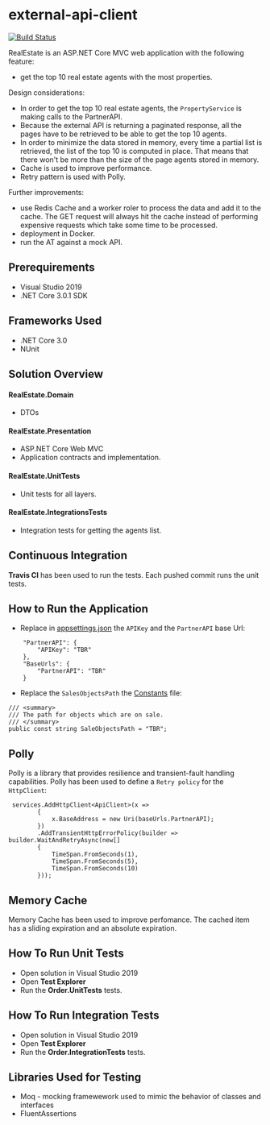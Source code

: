 # external-api-client

[![Build Status](https://travis-ci.com/Lidiadev/external-api-client.png?branch=master)](https://travis-ci.com/Lidiadev/external-api-client)

RealEstate is an ASP.NET Core MVC web application with the following feature:
- get the top 10 real estate agents with the most properties.

Design considerations:
* In order to get the top 10 real estate agents, the `PropertyService` is making calls to the PartnerAPI. 
* Because the external API is returning a paginated response, all the pages have to be retrieved to be able to get the top 10 agents.
* In order to minimize the data stored in memory, every time a partial list is retrieved, the list of the top 10 is computed in place. That means that there won't be more than the size of the page agents stored in memory.
* Cache is used to improve performance.
* Retry pattern is used with Polly.

Further improvements:
- use Redis Cache and a worker roler to process the data and add it to the cache. The GET request will always hit the cache instead of performing expensive requests which take some time to be processed.
- deployment in Docker. 
- run the AT against a mock API.

## Prerequirements

* Visual Studio 2019 
* .NET Core 3.0.1 SDK 

## Frameworks Used

* .NET Core 3.0
* NUnit 

## Solution Overview

#### RealEstate.Domain
- DTOs

#### RealEstate.Presentation
- ASP.NET Core Web MVC
- Application contracts and implementation.

#### RealEstate.UnitTests
- Unit tests for all layers.

#### RealEstate.IntegrationsTests
- Integration tests for getting the agents list.

## Continuous Integration

**Travis CI** has been used to run the tests.
Each pushed commit runs the unit tests.

## How to Run the Application
* Replace in [appsettings.json](https://github.com/Lidiadev/external-api-client/blob/master/RealEstate.Presentation/appsettings.json) the `APIKey` and the `PartnerAPI` base Url:
``` 
    "PartnerAPI": {
        "APIKey": "TBR"
    },
    "BaseUrls": {
        "PartnerAPI": "TBR"
    }
```    
* Replace the `SalesObjectsPath` the [Constants](https://github.com/Lidiadev/external-api-client/blob/master/RealEstate.Presentation/Common/Constants/ApiConstants.cs) file:
```
/// <summary>
/// The path for objects which are on sale.
/// </summary>
public const string SaleObjectsPath = "TBR";
```
## Polly 
Polly is a library that provides resilience and transient-fault handling capabilities.
Polly has been used to define a `Retry policy` for the `HttpClient`:
```
 services.AddHttpClient<ApiClient>(x => 
        {
            x.BaseAddress = new Uri(baseUrls.PartnerAPI); 
        })
        .AddTransientHttpErrorPolicy(builder => builder.WaitAndRetryAsync(new[]
        {
            TimeSpan.FromSeconds(1),
            TimeSpan.FromSeconds(5),
            TimeSpan.FromSeconds(10)
        }));
```
## Memory Cache
Memory Cache has been used to improve perfomance. The cached item has a sliding expiration and an absolute expiration. 

## How To Run Unit Tests

* Open solution in Visual Studio 2019
* Open **Test Explorer** 
* Run the **Order.UnitTests** tests.

## How To Run Integration Tests

* Open solution in Visual Studio 2019
* Open **Test Explorer** 
* Run the **Order.IntegrationTests** tests.

## Libraries Used for Testing

* Moq - mocking framewework used to mimic the behavior of classes and interfaces
* FluentAssertions
